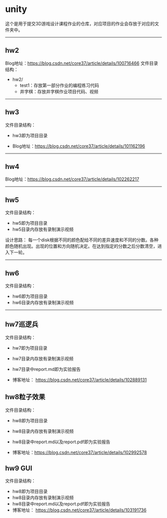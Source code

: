 # unity

这个是用于提交3D游戏设计课程作业的仓库，对应项目的作业会存放于对应的文件夹中。

----

## hw2
Blog地址：https://blog.csdn.net/core37/article/details/100716466
文件目录结构：
* hw2/
  * test1：存放第一部分作业的编程练习代码
  * 井字棋：存放井字棋作业项目代码、视频



----

## hw3


文件目录结构：
* hw3即为项目目录

* Blog地址：https://blog.csdn.net/core37/article/details/101162196

----
## hw4
Blog地址：https://blog.csdn.net/core37/article/details/102262217

----

## hw5
文件目录结构：
* hw5即为项目目录
* hw5目录内存放有录制演示视频


设计思路：
每一个disk根据不同的颜色配给不同的差异速度和不同的分数。各种颜色随机出现。出现的位置和方向随机决定。在达到指定的分数之后分数清空，进入下一轮。

-----

## hw6
文件目录结构：
* hw6即为项目目录
* hw6目录内存放有录制演示视频

---
## hw7巡逻兵
文件目录结构：
* hw7即为项目目录
* hw7目录内存放有录制演示视频
* hw7目录中report.md即为实验报告



* 博客地址： https://blog.csdn.net/core37/article/details/102889131 

## hw8粒子效果
文件目录结构：
* hw8即为项目目录
* hw8目录内存放有录制演示视频
* hw8目录中report.md以及report.pdf即为实验报告



* 博客地址：https://blog.csdn.net/core37/article/details/102992578



## hw9 GUI

文件目录结构：

* hw8即为项目目录
* hw8目录内存放有录制演示视频
* hw8目录中report.md以及report.pdf即为实验报告
* 博客地址： https://blog.csdn.net/core37/article/details/103191736 

